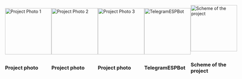 <!DOCTYPE html>
<html lang="en">
<head>
  <meta charset="UTF-8">
  <meta name="viewport" content="width=device-width, initial-scale=1.0">
  <style>
    body {
      display: flex;
      justify-content: space-around;
      align-items: center;
      height: 100vh;
      margin: 0;
    }

    .project-photo {
      text-align: center;
    }

    .project-photo img {
      width: 150px; /* Зменшено розмір зображень */
      margin-bottom: 10px;
    }

    .project-photo h3 {
      font-weight: bold;
    }
  </style>
  <title>GitHub Images</title>
</head>
<body>
  <div class="project-photo">
    <img src="https://raw.githubusercontent.com/VlaVi21/TelegramESPBot/assets/87720270/36da71d5-d1f6-4b31-bd5e-d842ce329bae" alt="Project Photo 1">
    <h3>Project photo</h3>
  </div>

  <div class="project-photo">
    <img src="https://raw.githubusercontent.com/VlaVi21/TelegramESPBot/assets/87720270/b2fad63d-f7b0-43a5-8bd0-c053820e2dfb" alt="Project Photo 2">
    <h3>Project photo</h3>
  </div>

  <div class="project-photo">
    <img src="https://raw.githubusercontent.com/VlaVi21/TelegramESPBot/assets/87720270/72388340-fca6-4a4b-bb7d-e4f88bda7119" alt="Project Photo 3">
    <h3>Project photo</h3>
  </div>

  <div class="project-photo">
    <img src="https://raw.githubusercontent.com/VlaVi21/TelegramESPBot/assets/87720270/fc7c3e30-fdd6-4167-a299-b753c10ffc46" alt="TelegramESPBot">
    <h3>TelegramESPBot</h3>
  </div>

  <div class="project-photo">
    <img src="https://raw.githubusercontent.com/VlaVi21/TelegramESPBot/assets/87720270/cb14a261-cf54-43be-b08f-60821f178caa" alt="Scheme of the project">
    <h3>Scheme of the project</h3>
  </div>
</body>
</html>




